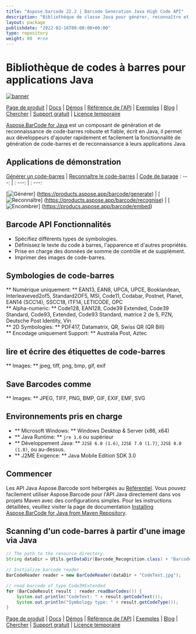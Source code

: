 ```yaml
---
title: "Aspose.barcode 22.2 | Barcode Generation Java High Code API" 
description: "Bibliothèque de classe Java pour générer, reconnaître et convertir les codes à barres. Prend en charge les symbologies numériques, alpha-numeriques et 2D. Personnalisez les codes à barres dans votre application Java." 
layout: package
publishdate: "2022-02-16T00:00:00+00:00"
type: repository
weight: 00	#rem
---
```


# Bibliothèque de codes à barres pour applications Java
[![banner](../aspose_barcode-for-java-banner.png)](./)

[Page de produit](https://products.aspose.com/barcode/java) | [Docs](https://docs.aspose.com/barcode/java/) | [Démos](https://products.aspose.app/barcode/family) | [Référence de l'API](https://apireference.aspose.com/barcode/java) | [Exemples](https://github.com/aspose-barcode/Aspose.BarCode-for-Java) | [Blog](https://blog.aspose.com/category/barcode/) | [Chercher](https://search.aspose.com/) | [Support gratuit](https://forum.aspose.com/c/barcode) | [Licence temporaire](https://purchase.aspose.com/temporary-license)

[Aspose.BarCode for Java](https://products.aspose.com/barcode/java) est un composant de génération et de reconnaissance de code-barres robuste et fiable, écrit en Java, il permet aux développeurs d'ajouter rapidement et facilement la fonctionnalité de génération de code-barres et de reconnaissance à leurs applications Java.

## Applications de démonstration

[Générer un code-barres](https://products.aspose.app/barcode/generate) | [Reconnaître le code-barres](https://products.aspose.app/barcode/recognize) | [Code de barage](https://products.aspose.app/barcode/embed)
: ---: | : ---: | : ---:

[![Générer](https://products.aspose.app/barcode/generate/img/aspose_generate-app-48.png)] (https://products.aspose.app/barcode/generate) | [![Reconnaître](https://products.aspose.app/barcode/recognize/img/aspose_recognize-app-48.png)] (https://products.aspose.app/barcode/recognise) | [![Encombrer](https://products.aspose.app/barcode/embed/img/aspose_embed-app-48.png)] (https://producs.aspose.app/barcode/embed)

## Barcode API Fonctionnalités
- Spécifiez différents types de symbologies.
- Définissez le texte du code à barres, l'apparence et d'autres propriétés.
- Prise en charge des données de somme de contrôle et de supplément.
- Imprimer des images de code-barres.

## Symbologies de code-barres
** Numérique uniquement: ** EAN13, EAN8, UPCA, UPCE, Booklandean, Interleaveved2of5, Standard2OF5, MSI, Code11, Codabar, Postnet, Planet, EAN14 (SCC14), SSCC18, ITF14, LETICODE, OPC \
** Alpha-numeric: ** Code128, EAN128, Code39 Extended, Code39 Standard, Code93, Extended, Code93 Standard, matrice 2 de 5, PZN, Deutsche Post Identity, Vin \
** 2D Symbologies: ** PDF417, Datamatrix, QR, Swiss QR (QR Bill) \
** Encodage uniquement Support: ** Australia Post, Aztec

## lire et écrire des étiquettes de code-barres
** Images: ** jpeg, tiff, png, bmp, gif, exif

## Save Barcodes comme
** Images: ** JPEG, TIFF, PNG, BMP, GIF, EXIF, EMF, SVG

## Environnements pris en charge
- ** Microsoft Windows: ** Windows Desktop & Server (x86, x64)
- ** Java Runtime: ** `jre 1.6` ou supérieur
- ** Développement Java: ** `J2SE 6.0 (1.6)`, `J2SE 7.0 (1.7)`, `J2SE 8.0 (1.8)`, ou au-dessus.
- ** J2ME Exigence: ** Java Mobile Edition SDK 3.0

## Commencer

Les API Java Aspose.Barcode sont hébergées au [Référentiel](https://releases.aspose.com/barcode/java/). Vous pouvez facilement utiliser Aspose.Barcode pour l'API Java directement dans vos projets Maven avec des configurations simples. Pour les instructions détaillées, veuillez visiter la page de documentation [Installing Aspose.BarCode for Java from Maven Repository](https://docs.aspose.com/barcode/java/installation/).

## Scanning d'un code-barres à partir d'une image via Java

```java
// The path to the resource directory.
String dataDir = Utils.getDataDir(Barcode_Recognition.class) + "BarcodeReader/basic_features/";

// Initialize barcode reader
BarCodeReader reader = new BarCodeReader(dataDir + "CodeText.jpg");

// read barcode of type Code39Extended
for (BarCodeResult result : reader.readBarCodes()) {
    System.out.println("CodeText: " + result.getCodeText());
    System.out.println("Symbology type: " + result.getCodeType());
}
```

[Page de produit](https://products.aspose.com/barcode/java) | [Docs](https://docs.aspose.com/barcode/java/) | [Démos](https://products.aspose.app/barcode/family) | [Référence de l'API](https://apireference.aspose.com/barcode/java) | [Exemples](https://github.com/aspose-barcode/Aspose.BarCode-for-Java) | [Blog](https://blog.aspose.com/category/barcode/) | [Chercher](https://search.aspose.com/) | [Support gratuit](https://forum.aspose.com/c/barcode) | [Licence temporaire](https://purchase.aspose.com/temporary-license)
